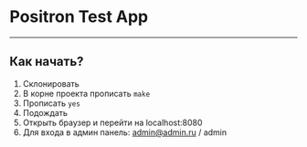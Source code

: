 # Positron Test App
___

## Как начать?

1. Склонировать 
2. В корне проекта прописать `make`
3. Прописать `yes`
4. Подождать
5. Открыть браузер и перейти на localhost:8080
6. Для входа в админ панель: admin@admin.ru / admin